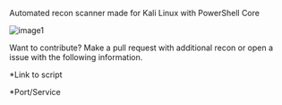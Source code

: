 Automated recon scanner made for Kali Linux with PowerShell Core

![image1](https://github.com/cube0x0/Security-Assessment/blob/master/Invoke-SniperCore/image.png)


Want to contribute? 
Make a pull request with additional recon or open a issue with the following information. 

*Link to script 

*Port/Service 
